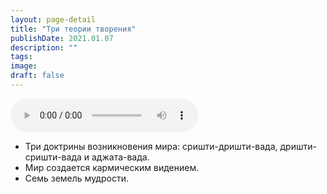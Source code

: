 ```yaml
---
layout: page-detail
title: "Три теории творения"
publishDate: 2021.01.07
description: ""
tags:
image:
draft: false
---
```


<audio title="2021.01.07 - Три теории творения.mp3" src="/upload/iblock/5ea/5ea88bde75deea9108f31231eae1d0c0.mp3" controls=""></audio>

* Три доктрины возникновения мира: сришти-дришти-вада, дришти-сришти-вада и аджата-вада.
* Мир создается кармическим видением.
* Семь земель мудрости.

  

